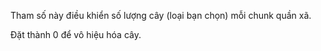 Tham số này điều khiển số lượng cây (loại bạn chọn) mỗi chunk quần xã.

Đặt thành 0 để vô hiệu hóa cây.